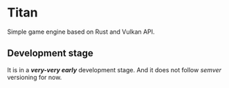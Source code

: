 # Titan

Simple game engine based on Rust and Vulkan API.

## Development stage

It is in a ***very-very early*** development stage.
And it does not follow *semver* versioning for now.
